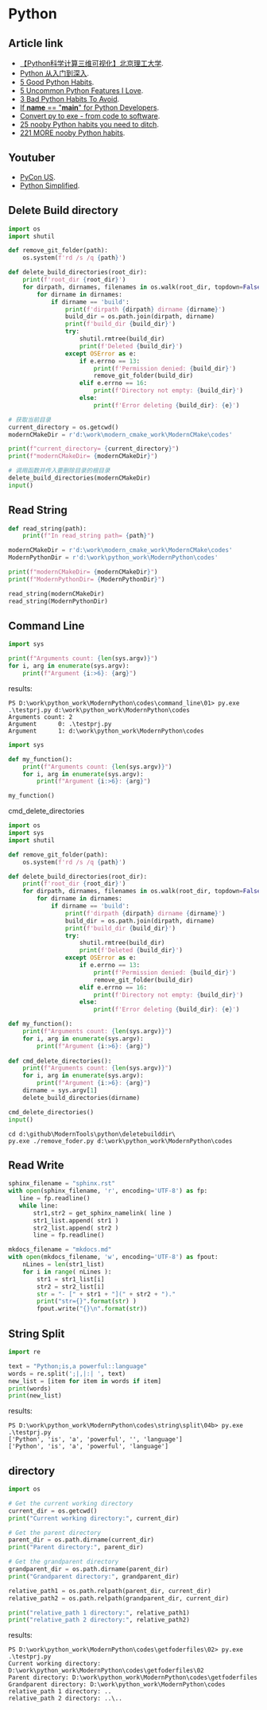 # Python

## Article link

-  [【Python科学计算三维可视化】北京理工大学](https://www.bilibili.com/video/BV1F7411i74Q/).
-  [Python 从入门到深入](https://pythonhowto.readthedocs.io/zh-cn/latest/index.html).
-  [5 Good Python Habits](https://www.youtube.com/watch?v=I72uD8ED73U/).
-  [5 Uncommon Python Features I Love](https://www.youtube.com/watch?v=sQ1Q96-Vhjk/).
-  [3 Bad Python Habits To Avoid](https://www.youtube.com/watch?v=PoSxMZALVgo/).
-  [If __name__ == "__main__" for Python Developers](https://www.youtube.com/watch?v=NB5LGzmSiCs/).
-  [Convert py to exe - from code to software](https://www.youtube.com/watch?v=Y0HN9tdLuJo/).
-  [25 nooby Python habits you need to ditch](https://www.youtube.com/watch?v=qUeud6DvOWI/).
-  [221 MORE nooby Python habits](https://www.youtube.com/watch?v=E8NijUYfyus/).


## Youtuber

-  [PyCon US](https://www.youtube.com/@PyConUS/).
-  [Python Simplified](https://www.youtube.com/@PythonSimplified/).

## Delete Build directory

```python
import os
import shutil

def remove_git_folder(path):
    os.system(f'rd /s /q {path}')

def delete_build_directories(root_dir):
    print(f'root_dir {root_dir}')
    for dirpath, dirnames, filenames in os.walk(root_dir, topdown=False):
        for dirname in dirnames:
            if dirname == 'build':
                print(f'dirpath {dirpath} dirname {dirname}')
                build_dir = os.path.join(dirpath, dirname)
                print(f'build_dir {build_dir}')
                try:
                    shutil.rmtree(build_dir)
                    print(f'Deleted {build_dir}')
                except OSError as e:
                    if e.errno == 13:
                        print(f'Permission denied: {build_dir}')
                        remove_git_folder(build_dir)
                    elif e.errno == 16:
                        print(f'Directory not empty: {build_dir}')
                    else:
                        print(f'Error deleting {build_dir}: {e}')                

# 获取当前目录
current_directory = os.getcwd()
modernCMakeDir = r'd:\work\modern_cmake_work\ModernCMake\codes'

print(f"current_directory= {current_directory}")
print(f"modernCMakeDir= {modernCMakeDir}")

# 调用函数并传入要删除目录的根目录
delete_build_directories(modernCMakeDir)
input()
```

## Read String

```python
def read_string(path):
    print(f"In read_string path= {path}")

modernCMakeDir = r'd:\work\modern_cmake_work\ModernCMake\codes'
ModernPythonDir = r'd:\work\python_work\ModernPython\codes'

print(f"modernCMakeDir= {modernCMakeDir}")
print(f"ModernPythonDir= {ModernPythonDir}")

read_string(modernCMakeDir)
read_string(ModernPythonDir)
```

## Command Line 

```python
import sys

print(f"Arguments count: {len(sys.argv)}")
for i, arg in enumerate(sys.argv):
    print(f"Argument {i:>6}: {arg}")
```	

results:
```
PS D:\work\python_work\ModernPython\codes\command_line\01> py.exe .\testprj.py d:\work\python_work\ModernPython\codes
Arguments count: 2
Argument      0: .\testprj.py
Argument      1: d:\work\python_work\ModernPython\codes
```

```python
import sys

def my_function():
    print(f"Arguments count: {len(sys.argv)}")
    for i, arg in enumerate(sys.argv):
        print(f"Argument {i:>6}: {arg}")    

my_function()
```

cmd_delete_directories
```python
import os
import sys
import shutil

def remove_git_folder(path):
    os.system(f'rd /s /q {path}')

def delete_build_directories(root_dir):
    print(f'root_dir {root_dir}')
    for dirpath, dirnames, filenames in os.walk(root_dir, topdown=False):
        for dirname in dirnames:
            if dirname == 'build':
                print(f'dirpath {dirpath} dirname {dirname}')
                build_dir = os.path.join(dirpath, dirname)
                print(f'build_dir {build_dir}')
                try:
                    shutil.rmtree(build_dir)
                    print(f'Deleted {build_dir}')
                except OSError as e:
                    if e.errno == 13:
                        print(f'Permission denied: {build_dir}')
                        remove_git_folder(build_dir)
                    elif e.errno == 16:
                        print(f'Directory not empty: {build_dir}')
                    else:
                        print(f'Error deleting {build_dir}: {e}')                

def my_function():
    print(f"Arguments count: {len(sys.argv)}")
    for i, arg in enumerate(sys.argv):
        print(f"Argument {i:>6}: {arg}")
        
def cmd_delete_directories():
    print(f"Arguments count: {len(sys.argv)}")
    for i, arg in enumerate(sys.argv):
        print(f"Argument {i:>6}: {arg}")
    dirname = sys.argv[1]
    delete_build_directories(dirname)

cmd_delete_directories()
input()
```

```
cd d:\github\ModernTools\python\deletebuilddir\
py.exe ./remove_foder.py d:\work\python_work\ModernPython\codes
```

## Read Write

```python
sphinx_filename = "sphinx.rst"    
with open(sphinx_filename, 'r', encoding='UTF-8') as fp:
   line = fp.readline()
   while line:
       str1,str2 = get_sphinx_namelink( line )
       str1_list.append( str1 )
       str2_list.append( str2 )
       line = fp.readline()

mkdocs_filename = "mkdocs.md"
with open(mkdocs_filename, 'w', encoding='UTF-8') as fpout:
    nLines = len(str1_list)
    for i in range( nLines ):
        str1 = str1_list[i]
        str2 = str2_list[i]
        str = "- [" + str1 + "](" + str2 + ")."
        print("str={}".format(str) )
        fpout.write("{}\n".format(str))
```		


## String Split

```python
import re

text = "Python;is,a powerful::language"
words = re.split(';|,|:| ', text)
new_list = [item for item in words if item]
print(words)
print(new_list)
```

results:
```
PS D:\work\python_work\ModernPython\codes\string\split\04b> py.exe .\testprj.py
['Python', 'is', 'a', 'powerful', '', 'language']
['Python', 'is', 'a', 'powerful', 'language']
```

## directory

```python
import os

# Get the current working directory
current_dir = os.getcwd()
print("Current working directory:", current_dir)

# Get the parent directory
parent_dir = os.path.dirname(current_dir)
print("Parent directory:", parent_dir)

# Get the grandparent directory
grandparent_dir = os.path.dirname(parent_dir)
print("Grandparent directory:", grandparent_dir)

relative_path1 = os.path.relpath(parent_dir, current_dir)
relative_path2 = os.path.relpath(grandparent_dir, current_dir)

print("relative_path 1 directory:", relative_path1)
print("relative_path 2 directory:", relative_path2)
```

results:
```
PS D:\work\python_work\ModernPython\codes\getfoderfiles\02> py.exe .\testprj.py
Current working directory: D:\work\python_work\ModernPython\codes\getfoderfiles\02
Parent directory: D:\work\python_work\ModernPython\codes\getfoderfiles
Grandparent directory: D:\work\python_work\ModernPython\codes
relative_path 1 directory: ..
relative_path 2 directory: ..\..
```